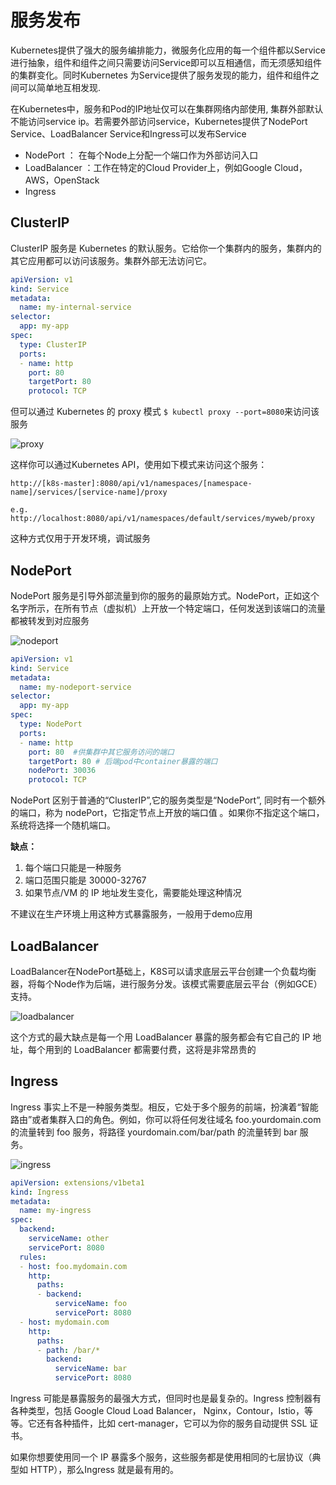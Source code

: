 # 服务发布

Kubernetes提供了强大的服务编排能力，微服务化应用的每一个组件都以Service进行抽象，组件和组件之间只需要访问Service即可以互相通信，而无须感知组件的集群变化。同时Kubernetes 为Service提供了服务发现的能力，组件和组件之间可以简单地互相发现.

在Kubernetes中，服务和Pod的IP地址仅可以在集群网络内部使用, 集群外部默认不能访问service ip。若需要外部访问service，Kubernetes提供了NodePort Service、LoadBalancer Service和Ingress可以发布Service

- NodePort ： 在每个Node上分配一个端口作为外部访问入口
- LoadBalancer ：工作在特定的Cloud Provider上，例如Google Cloud，AWS，OpenStack
- Ingress

## ClusterIP

ClusterIP 服务是 Kubernetes 的默认服务。它给你一个集群内的服务，集群内的其它应用都可以访问该服务。集群外部无法访问它。

``` yaml
apiVersion: v1
kind: Service
metadata:  
  name: my-internal-service
selector:
  app: my-app
spec:
  type: ClusterIP
  ports:  
  - name: http
    port: 80
    targetPort: 80
    protocol: TCP
```

但可以通过 Kubernetes 的 proxy 模式 `$ kubectl proxy --port=8080`来访问该服务

![proxy](./images/proxy.png)

这样你可以通过Kubernetes API，使用如下模式来访问这个服务：

`http://[k8s-master]:8080/api/v1/namespaces/[namespace-name]/services/[service-name]/proxy`

`e.g. http://localhost:8080/api/v1/namespaces/default/services/myweb/proxy`

这种方式仅用于开发环境，调试服务

## NodePort

NodePort 服务是引导外部流量到你的服务的最原始方式。NodePort，正如这个名字所示，在所有节点（虚拟机）上开放一个特定端口，任何发送到该端口的流量都被转发到对应服务

![nodeport](images/nodeport.png)

```yaml
apiVersion: v1
kind: Service
metadata:  
  name: my-nodeport-service
selector:
  app: my-app
spec:
  type: NodePort
  ports:  
  - name: http
    port: 80  #供集群中其它服务访问的端口
    targetPort: 80 # 后端pod中container暴露的端口
    nodePort: 30036
    protocol: TCP
```

NodePort 区别于普通的“ClusterIP”,它的服务类型是“NodePort”, 同时有一个额外的端口，称为 nodePort，它指定节点上开放的端口值 。如果你不指定这个端口，系统将选择一个随机端口。

**缺点：**

1. 每个端口只能是一种服务
2. 端口范围只能是 30000-32767
3. 如果节点/VM 的 IP 地址发生变化，需要能处理这种情况

不建议在生产环境上用这种方式暴露服务，一般用于demo应用

## LoadBalancer

LoadBalancer在NodePort基础上，K8S可以请求底层云平台创建一个负载均衡器，将每个Node作为后端，进行服务分发。该模式需要底层云平台（例如GCE）支持。

![loadbalancer](images/loadbalancer.png)

这个方式的最大缺点是每一个用 LoadBalancer 暴露的服务都会有它自己的 IP 地址，每个用到的 LoadBalancer 都需要付费，这将是非常昂贵的

## Ingress

Ingress 事实上不是一种服务类型。相反，它处于多个服务的前端，扮演着“智能路由”或者集群入口的角色。例如，你可以将任何发往域名 foo.yourdomain.com 的流量转到 foo 服务，将路径 yourdomain.com/bar/path 的流量转到 bar 服务。

![ingress](images/ingress.png)

``` yaml
apiVersion: extensions/v1beta1
kind: Ingress
metadata:
  name: my-ingress
spec:
  backend:
    serviceName: other
    servicePort: 8080
  rules:
  - host: foo.mydomain.com
    http:
      paths:
      - backend:
          serviceName: foo
          servicePort: 8080
  - host: mydomain.com
    http:
      paths:
      - path: /bar/*
        backend:
          serviceName: bar
          servicePort: 8080
```

Ingress 可能是暴露服务的最强大方式，但同时也是最复杂的。Ingress 控制器有各种类型，包括 Google Cloud Load Balancer， Nginx，Contour，Istio，等等。它还有各种插件，比如 cert-manager，它可以为你的服务自动提供 SSL 证书。

如果你想要使用同一个 IP 暴露多个服务，这些服务都是使用相同的七层协议（典型如 HTTP），那么Ingress 就是最有用的。

